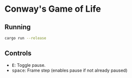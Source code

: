 # Conway's Game of Life

## Running

```bash
cargo run --release
```

## Controls

- <kbd>E</kbd>: Toggle pause.
- <kbd>space</kbd>: Frame step (enables pause if not already paused)
